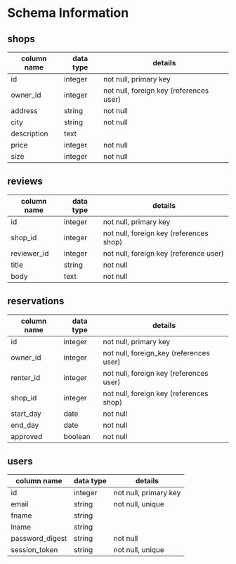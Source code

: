 # Schema Information

## shops
column name    | data type | details
---------------|-----------|-----------------------
id       		   | integer   | not null, primary key
owner_id   		 | integer   | not null, foreign key (references user)
address				 | string		 | not null
city		 		   | string    | not null
description 	 | text	     |
price      		 | integer   | not null
size     		   | integer   | not null

## reviews
column name | data type | details
------------|-----------|-----------------------
id					| integer		| not null, primary key
shop_id			|	integer		| not null, foreign key (references shop)
reviewer_id	| integer		| not null, foreign key (reference user)
title				| string		| not null
body 				| text			| not null

## reservations
column name | data type | details
------------|-----------|-----------------------
id          | integer   | not null, primary key
owner_id		| integer		| not null, foreign_key (references user)
renter_id   | integer   | not null, foreign key (references user)
shop_id     | integer   | not null, foreign key (references shop)
start_day   | date      | not null
end_day     | date      | not null
approved		| boolean		| not null

## users
column name     | data type | details
----------------|-----------|-----------------------
id              | integer   | not null, primary key
email           | string    | not null, unique
fname           | string    |
lname           | string    |
password_digest | string    | not null
session_token   | string    | not null, unique
